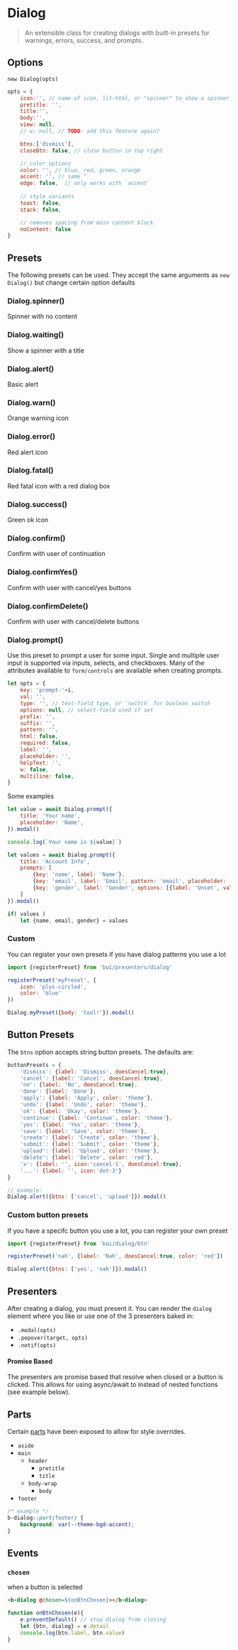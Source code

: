 Dialog
==========

> An extensible class for creating dialogs with built-in presets for warnings, errors, success, and prompts.

## Options

`new Dialog(opts)`

```js
opts = {
	icon:'', // name of icon, lit-html, or "spinner" to show a spinner
	pretitle: '',
	title:'',
	body:'',
	view: null,
	// w: null, // TODO: add this feature again?

	btns:['dismiss'],
	closeBtn: false, // close button in top right

	// color options
	color: '', // blue, red, green, orange
	accent: '', // same ^
	edge: false,  // only works with `accent`
	
	// style variants
	toast: false,
	stack: false,

	// removes spacing from main content block
	noContent: false
}
```

## Presets
The following presets can be used. They accept the same arguments as `new Dialog()` but change certain option defaults

### Dialog.spinner()
Spinner with no content

### Dialog.waiting()
Show a spinner with a title

### Dialog.alert()
Basic alert

### Dialog.warn()
Orange warning icon

### Dialog.error()
Red alert icon

### Dialog.fatal()
Red fatal icon with a red dialog box

### Dialog.success()
Green ok icon

### Dialog.confirm()
Confirm with user of continuation

### Dialog.confirmYes()
Confirm with user with cancel/yes buttons

### Dialog.confirmDelete()
Confirm with user with cancel/delete buttons

### Dialog.prompt()
Use this preset to prompt a user for some input. Single and multiple user input is supported via inputs, selects, and checkboxes. Many of the attributes available to `form/controls` are available when creating prompts.

```js 
let opts = {
	key: 'prompt-'+i,
	val: '',
	type: '', // text-field type, or `switch` for boolean switch
	options: null, // select-field used if set
	prefix: '',
	suffix: '',
	pattern: '',
	html: false,
	required: false,
	label: '',
	placeholder: '',
	helpText: '',
	w: false,
	multiline: false,
}
```

Some examples

```js
let value = await Dialog.prompt({
	title: 'Your name',
	placeholder: 'Name',
}).modal()

console.log(`Your name is ${value}`)

let values = await Dialog.prompt({
	title: 'Account Info',
	prompts: [
		{key: 'name', label: 'Name'},
		{key: 'email', label: 'Email', pattern: 'email', placeholder: '(optional)},
		{key: 'gender', label: 'Gender', options: [{label: 'Unset', val: ''}, 'Male', 'Female']}
	]
}).modal()

if( values )
	let {name, email, gender} = values
```

### Custom
You can register your own presets if you have dialog patterns you use a lot

```js
import {registerPreset} from 'bui/presenters/dialog'

registerPreset('myPreset', {
	icon: 'plus-circled',
	color: 'blue'
})

Dialog.myPreset({body: 'Cool!'}).modal()
```

## Button Presets
The `btns` option accepts string button presets. The defaults are:

```js
buttonPresets = {
	'dismiss': {label: 'Dismiss', doesCancel:true},
	'cancel': {label: 'Cancel', doesCancel:true},
	'no': {label: 'No', doesCancel:true},
	'done': {label: 'Done'},
	'apply': {label: 'Apply', color: 'theme'},
    'undo': {label: 'Undo', color: 'theme'},
	'ok': {label: 'Okay', color: 'theme'},
    'continue': {label: 'Continue', color: 'theme'},
	'yes': {label: 'Yes', color: 'theme'},
	'save': {label: 'Save', color: 'theme'},
	'create': {label: 'Create', color: 'theme'},
    'submit': {label: 'Submit', color: 'theme'},
    'upload': {label: 'Upload', color: 'theme'},
	'delete': {label: 'Delete', color: 'red'},
	'x': {label: '', icon:'cancel-1', doesCancel:true},
    '...': {label: '', icon:'dot-3'}
}

// example:
Dialog.alert({btns: ['cancel', 'upload']}).modal()
```

### Custom button presets
If you have a specifc button you use a lot, you can register your own preset

```js
import {registerPreset} from 'bui/dialog/btn'

registerPreset('nah', {label: 'Nah', doesCancel:true, color: 'red'})

Dialog.alert({btns: ['yes', 'nah']}).modal()
```

## Presenters

After creating a dialog, you must present it. You can render the `dialog` element where you like
or use one of the 3 presenters baked in:

- `.modal(opts)`
- `.popover(target, opts)`
- `.notif(opts)`

#### Promise Based

The presenters are promise based that resolve when closed or a button is clicked.
This allows for using async/await to instead of nested functions (see example below).

## Parts
Certain [parts](https://developer.mozilla.org/en-US/docs/Web/CSS/::part) have been exposed to allow for style overrides.

- `aside`
- `main`
	- `header`
		- `pretitle`
		- `title`
	- `body-wrap`
		- `body`
- `footer`

```css
/* example */
b-dialog::part(footer) {
	background: var(--theme-bgd-accent);
}
```

## Events

### `chosen`
when a button is selected

```html
<b-dialog @chosen=${onBtnChosen}></b-dialog>
```

```js
function onBtnChosen(e){
	e.preventDefault() // stop dialog from closing
	let {btn, dialog} = e.detail
	console.log(btn.label, btn.value)
}
```